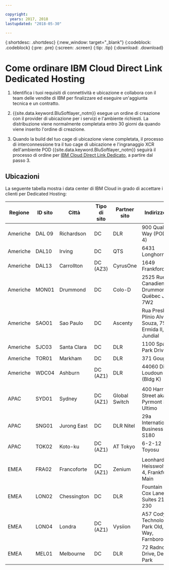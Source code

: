 ```yaml
---

copyright:
  years: 2017, 2018
lastupdated: "2018-05-30"

---
```


{:shortdesc: .shortdesc}
{:new_window: target="_blank"}
{:codeblock: .codeblock}
{:pre: .pre}
{:screen: .screen}
{:tip: .tip}
{:download: .download}

# Come ordinare IBM Cloud Direct Link Dedicated Hosting

1. Identifica i tuoi requisiti di connettività e ubicazione e collabora con il team delle vendite di IBM per finalizzare ed eseguire un'aggiunta tecnica e un contratto.
2. {{site.data.keyword.BluSoftlayer_notm}} esegue un ordine di creazione con il provider di ubicazione per i servizi e l'ambiente richiesti. La distribuzione viene normalmente completata entro 30 giorni da quando viene inserito l'ordine di creazione.

3. Quando la build del tuo cage di ubicazione viene completata, il processo di interconnessione tra il tuo cage di ubicazione e l'ingranaggio XCR dell'ambiente POD {{site.data.keyword.BluSoftlayer_notm}} seguirà il processo di ordine per [IBM Cloud Direct Link Dedicato](how-to-order.html#how-to-order-ibm-cloud-direct-link-dedicated), a partire dal passo 3.

## Ubicazioni

La seguente tabella mostra i data center di IBM Cloud in grado di accettare i clienti per Dedicated Hosting:

| Regione | ID sito | Città | Tipo di sito | Partner sito | Indirizzo sito |
|-------|-------|-------|-------|-------|-------|
| Americhe | DAL 09 | Richardson | DC | DLR | 900 Quality Way (PODS 1-4) |
| Americhe | DAL10 | Irving | DC | QTS | 6431 Longhorn Dr. |
| Americhe | DAL13 | Carrollton | DC (AZ3) | CyrusOne | 1649 Frankford Rd. |
| Americhe | MON01 | Drummond  | DC | Colo-D  | 2525 Rue Canadien Drummondville, Québec J2C 7W2 |
| Americhe | SAO01 | Sao Paulo | DC | Ascenty | Rua Presbitero Plinio Alves de Souza, 757 J. Ermida II, Jundial|
| Americhe | SJC03 | Santa Clara | DC | DLR | 1100 Space Park Drive |
| Americhe | TOR01 | Markham | DC | DLR | 371 Gough Rd. |
| Americhe | WDC04 | Ashburn | DC (AZ1) | DLR | 44060 Digital Loudoun Plaza (Bldg K) |
|  |  |  |  |  |  |
| APAC |  SYD01 |  Sydney | DC (AZ1) | Global Switch  |  400 Harris Street aka 273 Pyrmont St. Ultimo |
| APAC |  SNG01 |  Jurong East |  DC | DLR Nitel |  29a International Business Park, S180 |
| APAC | TOK02  |  Koto-ku | DC (AZ1) | AT Tokyo  |  6-2-12 Toyosu |
|  |  |  |  |  |  |
| EMEA | FRA02  | Francoforte |  DC (AZ1) | Zenium   | Leonhard - Heisswolf Str. 4, Frankfurt am Main  |
| EMEA | LON02  | Chessington | DC  | DLR  |  Fountain Court, Cox Lane, Suites 210 and 230 |
| EMEA | LON04 | Londra |  DC (AZ1) |  Vysiion |  A57 Cody Technology Park Old, Victor Way, Farnborough |
| EMEA | MEL01 | Melbourne  |  DC |  DLR |  72 Radnor Drive, Deer Park |



